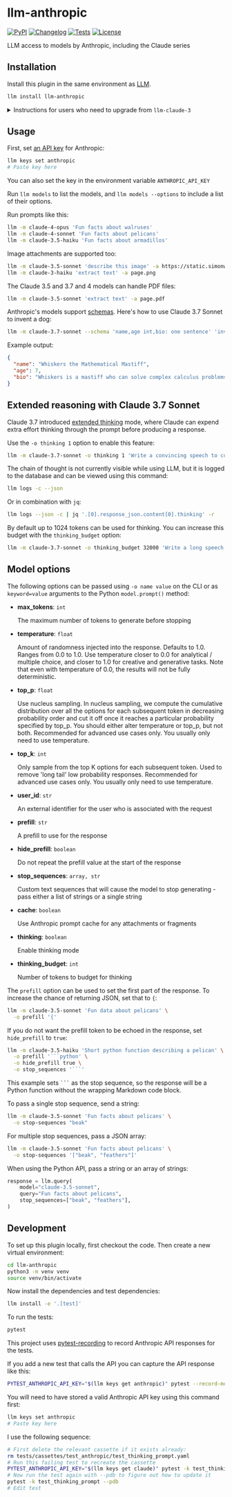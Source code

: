 # llm-anthropic

[![PyPI](https://img.shields.io/pypi/v/llm-anthropic.svg)](https://pypi.org/project/llm-anthropic/)
[![Changelog](https://img.shields.io/github/v/release/simonw/llm-anthropic?include_prereleases&label=changelog)](https://github.com/simonw/llm-anthropic/releases)
[![Tests](https://github.com/simonw/llm-anthropic/actions/workflows/test.yml/badge.svg)](https://github.com/simonw/llm-anthropic/actions/workflows/test.yml)
[![License](https://img.shields.io/badge/license-Apache%202.0-blue.svg)](https://github.com/simonw/llm-anthropic/blob/main/LICENSE)

LLM access to models by Anthropic, including the Claude series

## Installation

Install this plugin in the same environment as [LLM](https://llm.datasette.io/).
```bash
llm install llm-anthropic
```

<details><summary>Instructions for users who need to upgrade from <code>llm-claude-3</code></summary>

<br>

If you previously used `llm-claude-3` you can upgrade like this:

```bash
llm install -U llm-claude-3
llm keys set anthropic --value "$(llm keys get claude)"
```
The first line will remove the previous `llm-claude-3` version and install this one, because the latest `llm-claude-3` depends on `llm-anthropic`.

The second line sets the `anthropic` key to whatever value you previously used for the `claude` key.

</details>

## Usage

First, set [an API key](https://console.anthropic.com/settings/keys) for Anthropic:
```bash
llm keys set anthropic
# Paste key here
```

You can also set the key in the environment variable `ANTHROPIC_API_KEY`

Run `llm models` to list the models, and `llm models --options` to include a list of their options.

Run prompts like this:
```bash
llm -m claude-4-opus 'Fun facts about walruses'
llm -m claude-4-sonnet 'Fun facts about pelicans'
llm -m claude-3.5-haiku 'Fun facts about armadillos'
```
Image attachments are supported too:
```bash
llm -m claude-3.5-sonnet 'describe this image' -a https://static.simonwillison.net/static/2024/pelicans.jpg
llm -m claude-3-haiku 'extract text' -a page.png
```
The Claude 3.5 and 3.7 and 4 models can handle PDF files:
```bash
llm -m claude-3.5-sonnet 'extract text' -a page.pdf
```
Anthropic's models support [schemas](https://llm.datasette.io/en/stable/schemas.html). Here's how to use Claude 3.7 Sonnet to invent a dog:

```bash
llm -m claude-3.7-sonnet --schema 'name,age int,bio: one sentence' 'invent a surprising dog'
```
Example output:
```json
{
  "name": "Whiskers the Mathematical Mastiff",
  "age": 7,
  "bio": "Whiskers is a mastiff who can solve complex calculus problems by barking in binary code and has won three international mathematics competitions against human competitors."
}
```

## Extended reasoning with Claude 3.7 Sonnet

Claude 3.7 introduced [extended thinking](https://www.anthropic.com/news/visible-extended-thinking) mode, where Claude can expend extra effort thinking through the prompt before producing a response.

Use the `-o thinking 1` option to enable this feature:

```bash
llm -m claude-3.7-sonnet -o thinking 1 'Write a convincing speech to congress about the need to protect the California Brown Pelican'
```
The chain of thought is not currently visible while using LLM, but it is logged to the database and can be viewed using this command:
```bash
llm logs -c --json
```
Or in combination with `jq`:
```bash
llm logs --json -c | jq '.[0].response_json.content[0].thinking' -r
```
By default up to 1024 tokens can be used for thinking. You can increase this budget with the `thinking_budget` option:
```bash
llm -m claude-3.7-sonnet -o thinking_budget 32000 'Write a long speech about pelicans in French'
```

## Model options

The following options can be passed using `-o name value` on the CLI or as `keyword=value` arguments to the Python `model.prompt()` method:

<!-- [[[cog
import cog, llm
_type_lookup = {
    "number": "float",
    "integer": "int",
    "string": "str",
    "object": "dict",
}

model = llm.get_model("claude-3.7-sonnet")
output = []
for name, field in model.Options.schema()["properties"].items():
    any_of = field.get("anyOf")
    if any_of is None:
        any_of = [{"type": field["type"]}]
    types = ", ".join(
        [
            _type_lookup.get(item["type"], item["type"])
            for item in any_of
            if item["type"] != "null"
        ]
    )
    bits = ["- **", name, "**: `", types, "`\n"]
    description = field.get("description", "")
    if description:
        bits.append('\n    ' + description + '\n\n')
    output.append("".join(bits))
cog.out("".join(output))
]]] -->
- **max_tokens**: `int`

    The maximum number of tokens to generate before stopping

- **temperature**: `float`

    Amount of randomness injected into the response. Defaults to 1.0. Ranges from 0.0 to 1.0. Use temperature closer to 0.0 for analytical / multiple choice, and closer to 1.0 for creative and generative tasks. Note that even with temperature of 0.0, the results will not be fully deterministic.

- **top_p**: `float`

    Use nucleus sampling. In nucleus sampling, we compute the cumulative distribution over all the options for each subsequent token in decreasing probability order and cut it off once it reaches a particular probability specified by top_p. You should either alter temperature or top_p, but not both. Recommended for advanced use cases only. You usually only need to use temperature.

- **top_k**: `int`

    Only sample from the top K options for each subsequent token. Used to remove 'long tail' low probability responses. Recommended for advanced use cases only. You usually only need to use temperature.

- **user_id**: `str`

    An external identifier for the user who is associated with the request

- **prefill**: `str`

    A prefill to use for the response

- **hide_prefill**: `boolean`

    Do not repeat the prefill value at the start of the response

- **stop_sequences**: `array, str`

    Custom text sequences that will cause the model to stop generating - pass either a list of strings or a single string

- **cache**: `boolean`

    Use Anthropic prompt cache for any attachments or fragments

- **thinking**: `boolean`

    Enable thinking mode

- **thinking_budget**: `int`

    Number of tokens to budget for thinking

<!-- [[[end]]] -->

The `prefill` option can be used to set the first part of the response. To increase the chance of returning JSON, set that to `{`:

```bash
llm -m claude-3.5-sonnet 'Fun data about pelicans' \
  -o prefill '{'
```
If you do not want the prefill token to be echoed in the response, set `hide_prefill` to `true`:

```bash
llm -m claude-3.5-haiku 'Short python function describing a pelican' \
  -o prefill '```python' \
  -o hide_prefill true \
  -o stop_sequences '```'
```
This example sets `` ``` `` as the stop sequence, so the response will be a Python function without the wrapping Markdown code block.

To pass a single stop sequence, send a string:
```bash
llm -m claude-3.5-sonnet 'Fun facts about pelicans' \
  -o stop-sequences "beak"
```
For multiple stop sequences, pass a JSON array:

```bash
llm -m claude-3.5-sonnet 'Fun facts about pelicans' \
  -o stop-sequences '["beak", "feathers"]'
```

When using the Python API, pass a string or an array of strings:

```python
response = llm.query(
    model="claude-3.5-sonnet",
    query="Fun facts about pelicans",
    stop_sequences=["beak", "feathers"],
)
```

## Development

To set up this plugin locally, first checkout the code. Then create a new virtual environment:
```bash
cd llm-anthropic
python3 -m venv venv
source venv/bin/activate
```
Now install the dependencies and test dependencies:
```bash
llm install -e '.[test]'
```
To run the tests:
```bash
pytest
```

This project uses [pytest-recording](https://github.com/kiwicom/pytest-recording) to record Anthropic API responses for the tests.

If you add a new test that calls the API you can capture the API response like this:
```bash
PYTEST_ANTHROPIC_API_KEY="$(llm keys get anthropic)" pytest --record-mode once
```
You will need to have stored a valid Anthropic API key using this command first:
```bash
llm keys set anthropic
# Paste key here
```
I use the following sequence:
```bash
# First delete the relevant cassette if it exists already:
rm tests/cassettes/test_anthropic/test_thinking_prompt.yaml
# Run this failing test to recreate the cassette
PYTEST_ANTHROPIC_API_KEY="$(llm keys get claude)" pytest -k test_thinking_prompt --record-mode once
# Now run the test again with --pdb to figure out how to update it
pytest -k test_thinking_prompt --pdb
# Edit test
```